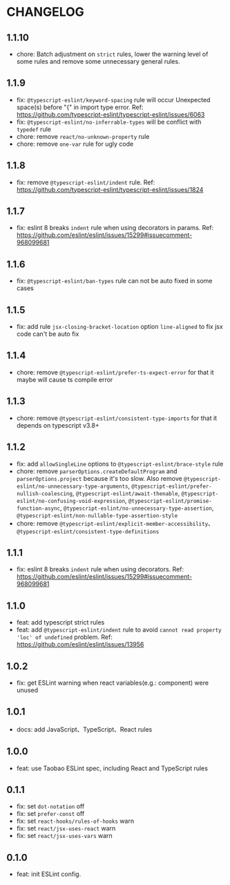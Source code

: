 # CHANGELOG

## 1.1.10

- chore: Batch adjustment on `strict` rules, lower the warning level of some rules and remove some unnecessary general rules.

## 1.1.9

- fix: `@typescript-eslint/keyword-spacing` rule will occur Unexpected space(s) before "{" in import type error. Ref: <https://github.com/typescript-eslint/typescript-eslint/issues/6063>
- fix: `@typescript-eslint/no-inferrable-types` will be conflict with `typedef` rule
- chore: remove `react/no-unknown-property` rule
- chore: remove `one-var` rule for ugly code

## 1.1.8

- fix: remove `@typescript-eslint/indent` rule. Ref: <https://github.com/typescript-eslint/typescript-eslint/issues/1824>

## 1.1.7

- fix: eslint 8 breaks `indent` rule when using decorators in params. Ref: <https://github.com/eslint/eslint/issues/15299#issuecomment-968099681>

## 1.1.6

- fix: `@typescript-eslint/ban-types` rule can not be auto fixed in some cases

## 1.1.5

- fix: add rule `jsx-closing-bracket-location` option `line-aligned` to fix jsx code can't be auto fix

## 1.1.4

- chore: remove `@typescript-eslint/prefer-ts-expect-error` for that it maybe will cause ts compile error

## 1.1.3

- chore: remove `@typescript-eslint/consistent-type-imports` for that it depends on typescript v3.8+

## 1.1.2

- fix: add `allowSingleLine` options to `@typescript-eslint/brace-style` rule
- chore: remove `parserOptions.createDefaultProgram` and `parserOptions.project` because it's too slow. Also remove `@typescript-eslint/no-unnecessary-type-arguments`, `@typescript-eslint/prefer-nullish-coalescing`, `@typescript-eslint/await-thenable`, `@typescript-eslint/no-confusing-void-expression`, `@typescript-eslint/promise-function-async`, `@typescript-eslint/no-unnecessary-type-assertion`, `@typescript-eslint/non-nullable-type-assertion-style`
- chore: remove `@typescript-eslint/explicit-member-accessibility`、`@typescript-eslint/consistent-type-definitions`

## 1.1.1

- fix: eslint 8 breaks `indent` rule when using decorators. Ref: <https://github.com/eslint/eslint/issues/15299#issuecomment-968099681>

## 1.1.0

- feat: add typescript strict rules
- feat: add `@typescript-eslint/indent` rule to avoid `cannot read property 'loc' of undefined` problem. Ref: <https://github.com/eslint/eslint/issues/13956>

## 1.0.2

- fix: get ESLint warning when react variables(e.g.: component) were unused

## 1.0.1

- docs: add JavaScript、TypeScript、React rules

## 1.0.0

- feat: use Taobao ESLint spec, including React and TypeScript rules

## 0.1.1

- fix: set `dot-notation` off
- fix: set `prefer-const` off
- fix: set `react-hooks/rules-of-hooks` warn
- fix: set `react/jsx-uses-react` warn
- fix: set `react/jsx-uses-vars` warn

## 0.1.0

- feat: init ESLint config.
